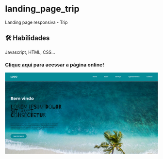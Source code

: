 # landing_page_trip

Landing page responsiva - Trip

## 🛠 Habilidades
Javascript, HTML, CSS...


### [Clique aqui](https://landing-page-trip.netlify.app/) para acessar a página online!

![image](preview.jpg)
